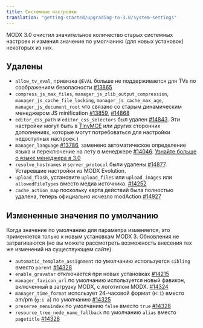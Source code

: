 ```yaml
---
title: Системные настройки
translation: "getting-started/upgrading-to-3.0/system-settings"
---
```


MODX 3.0 очистил значительное количество старых системных настроек и изменил значение по умолчанию (для новых установок) некоторых из них.

## Удалены

-   `allow_tv_eval`, привязка `@EVAL` больше не поддерживается для TVs по соображениям безопасности [#13865](https://github.com/modxcms/revolution/pull/13865)
-   `compress_js_max_files`, `manager_js_zlib_output_compression`, `manager_js_cache_file_locking`, `manager_js_cache_max_age`, `manager_js_document_root` что связано со старым динамическим менеджером JS minification [#13859](https://github.com/modxcms/revolution/pull/13859), [#14868](https://github.com/modxcms/revolution/pull/14868)
-   `editor_css_path` и `editor_css_selectors` был удален [#14843](https://github.com/modxcms/revolution/pull/14843). Эти настройки могут быть в [TinyMCE](https://github.com/modxcms/TinyMCE/issues/30) или других сторонних дополнениях, которые могут потребоваться для настройки недоступных настроек.)
-   `manager_language` [#13786](https://github.com/modxcms/revolution/pull/13786), заменено автоматическое определение языка и переключение на лету в менеджере [#14046](https://github.com/modxcms/revolution/pull/14046). [Узнайте больше о языке менеджера в 3.0](getting-started/upgrading-to-3.0/manager-language)
-   `resolve_hostnames` и `server_protocol` были удалены [#14877](https://github.com/modxcms/revolution/pull/14877). Устаревшие настройки из MODX Evolution.
-   `upload_flash`, установите `upload_files` или `upload_images` или `allowedFileTypes` вместо медиа источника. [#14252](https://github.com/modxcms/revolution/pull/14252)
-   `cache_action_map` поскольку карта действий была полностью удалена, теперь официально исчезло modAction [#14927](https://github.com/modxcms/revolution/pull/14927)

## Измененные значения по умолчанию

Когда значение по умолчанию для параметра изменяется, это применяется только к новым установкам MODX 3. Обновления не затрагиваются (но вы можете рассмотреть возможность внесения тех же изменений на существующем сайте).

-   `automatic_template_assignment` по умолчанию используется `sibling` вместо `parent` [#14328](https://github.com/modxcms/revolution/pull/14328)
-   `enable_gravatar` отключается при новых установках [#14215](https://github.com/modxcms/revolution/pull/14215)
-   `manager_favicon_url` по умолчанию используется новый фавикон, включенный в загрузку MODX, с логотипом MODX. [#14324](https://github.com/modxcms/revolution/pull/14324)
-   `manager_time_format` использует 24-часовой формат (`H:i`) вместо am/pm (`g:i a`) по умолчанию [#14325](https://github.com/modxcms/revolution/pull/14325)
-   `preserve_menuindex` по умолчанию `false` вместо `true` [#14328](https://github.com/modxcms/revolution/pull/14328)
-   `resource_tree_node_name_fallback` по умолчанию `alias` вместо `pagetitle` [#14328](https://github.com/modxcms/revolution/pull/14328)
